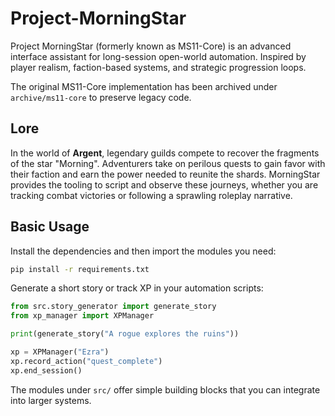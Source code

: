 # Project-MorningStar
Project MorningStar (formerly known as MS11-Core) is an advanced interface assistant for long-session open-world automation. Inspired by player realism, faction-based systems, and strategic progression loops.

The original MS11-Core implementation has been archived under `archive/ms11-core` to preserve legacy code.

## Lore
In the world of **Argent**, legendary guilds compete to recover the fragments of the star "Morning". Adventurers take on perilous quests to gain favor with their faction and earn the power needed to reunite the shards. MorningStar provides the tooling to script and observe these journeys, whether you are tracking combat victories or following a sprawling roleplay narrative.

## Basic Usage
Install the dependencies and then import the modules you need:
```bash
pip install -r requirements.txt
```
Generate a short story or track XP in your automation scripts:
```python
from src.story_generator import generate_story
from xp_manager import XPManager

print(generate_story("A rogue explores the ruins"))

xp = XPManager("Ezra")
xp.record_action("quest_complete")
xp.end_session()
```
The modules under `src/` offer simple building blocks that you can integrate into larger systems.
